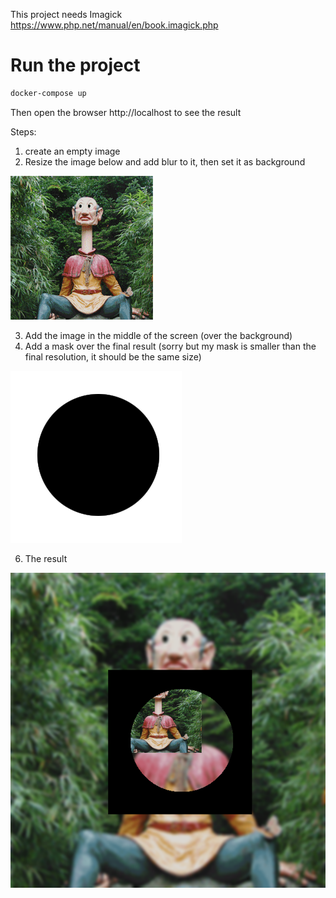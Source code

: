 This project needs Imagick https://www.php.net/manual/en/book.imagick.php

# Run the project

```sh
docker-compose up
```

Then open the browser http://localhost to see the result

Steps:

1. create an empty image
2. Resize the image below and add blur to it, then set it as background

![image](src/photo1.png)

3. Add the image in the middle of the screen (over the background)
4. Add a mask over the final result (sorry but my mask is smaller than the final resolution, it should be the same size)

![mask](src/mask1.png)

6. The result

![result](src/localhost.png)
